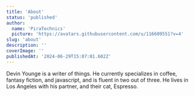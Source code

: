 ```yaml
---
title: 'About'
status: 'published'
author:
  name: 'PiraTechnics'
  picture: 'https://avatars.githubusercontent.com/u/116609551?v=4'
slug: 'about'
description: ''
coverImage: ''
publishedAt: '2024-06-29T15:07:01.602Z'
---
```


Devin Younge is a writer of things. He currently specializes in coffee, fantasy fiction, and javascript, and is fluent in two out of three. He lives in Los Angeles with his partner, and their cat, Espresso.
